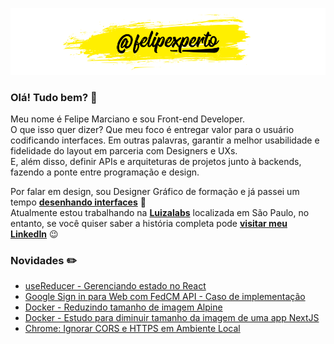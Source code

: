 ![felipexperto-logo](https://github.com/felipexperto/felipexperto/blob/master/github-felipexperto-logo.png?raw=true)

### Olá! Tudo bem? 👋

Meu nome é Felipe Marciano e sou Front-end Developer.  
O que isso quer dizer? Que meu foco é entregar valor para o usuário codificando interfaces. 
Em outras palavras, garantir a melhor usabilidade e fidelidade do layout em parceria com Designers e UXs.  
E, além disso, definir APIs e arquiteturas de projetos junto à backends, fazendo a ponte entre programação e design.

Por falar em design, sou Designer Gráfico de formação e já passei um tempo **[desenhando interfaces](https://www.behance.net/felipexperto/)** 👀  
Atualmente estou trabalhando na **[Luizalabs](https://medium.com/luizalabs)** localizada em São Paulo, no entanto, se você quiser saber a história completa pode **[visitar meu LinkedIn](https://www.linkedin.com/in/felipexperto/)** 😉

### Novidades ✏️
<!-- BLOG:START -->
- [useReducer - Gerenciando estado no React](https://www.fx.dev.br/usereducer-gerenciando-estado/)
- [Google Sign in para Web com FedCM API - Caso de implementação](https://www.fx.dev.br/google-sign-in-fedcm-api-estudo/)
- [Docker - Reduzindo tamanho de imagem Alpine](https://www.fx.dev.br/docker-nextjs-reduzindo-tamanho-imagem-alpine/)
- [Docker - Estudo para diminuir tamanho da imagem de uma app NextJS](https://www.fx.dev.br/docker-estudo-diminuindo-tamanho-da-imagem-nextjs/)
- [Chrome: Ignorar CORS e HTTPS em Ambiente Local](https://www.fx.dev.br/chrome-ignorar-cors-e-https-em-ambiente-local/)
<!-- BLOG:END -->

<!--
**felipexperto/felipexperto** is a ✨ _special_ ✨ repository because its `README.md` (this file) appears on your GitHub profile.

Here are some ideas to get you started:

- 🔭 I’m currently working on ...
- 🌱 I’m currently learning ...
- 👯 I’m looking to collaborate on ...
- 🤔 I’m looking for help with ...
- 💬 Ask me about ...
- 📫 How to reach me: ...
- 😄 Pronouns: ...
- ⚡ Fun fact: ...
-->
